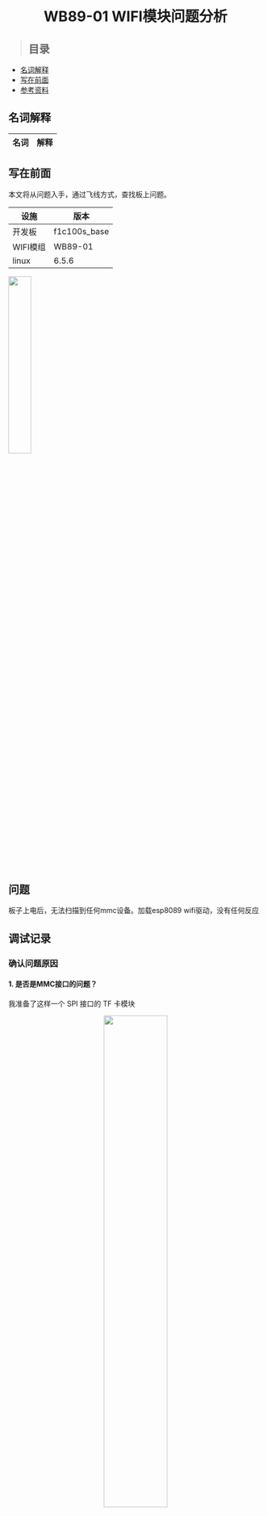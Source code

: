 
<h1 align="center">WB89-01 WIFI模块问题分析</h1>

> ## 目录

- [名词解释](#名词解释)
- [写在前面](#写在前面)
- [参考资料](#参考资料)

## 名词解释
| 名词 | 解释 |
| --- | --- |

## 写在前面

本文将从问题入手，通过飞线方式，查找板上问题。

| 设施 | 版本 |
| --- | --- |
| 开发板 | f1c100s_base |
| WIFI模组 | WB89-01 |
| linux | 6.5.6

<img src="../assets/wb89-01.jpg" width="30%"> </br>

## 问题

板子上电后，无法扫描到任何mmc设备。加载esp8089 wifi驱动，没有任何反应

## 调试记录

### 确认问题原因

#### 1. 是否是MMC接口的问题？

我准备了这样一个 SPI 接口的 TF 卡模块

<div align="center">
<img src="../assets/tf_module.jpg" width="50%">
</div>

> 这里要说明一下，TF 卡是可以工作于SDIO或者SPI模式下的

TF卡的引脚定义如下图所示

<div align="center">
<img src="../assets/image.png" width="80%">
</div>


将 WIFI 模组通过热风枪取下，模块与板子连接好后，接入tf卡，看到串口有如下信息打印
```c
# [   77.847103] mmc0: new high speed SDHC card at address e624
[   77.859029] mmcblk0: mmc0:e624 SU04G 3.69 GiB 
[   77.882709]  mmcblk0:
```

通过debugfs查看mmc设备
```
# mount -t debugfs none /sys/kernel/debug

# ls /sys/kernel/debug/mmc0
caps       caps2      clock      err_state  err_stats  ios        mmc0:e624
```

得到如下结论: 

- 板子上的mmc接口工作正常

#### 2. 是否是WIFI模组的问题？

将WIFI模组飞线，如下图所示

<div align="center">
<img src="../assets/module_wiring.jpg" width="50%"> </br>
</div>

连接至板子的过程中，我发现原理图居然画错了

<div align="center">
</div>

<img src="../assets/wb89-01_wrong_symbol.png" width="80%">

> 图中标注的地方

通过查看说明书中的pinout

<div align="center">
<img src="../assets/wb89-01_pinout.png" width="50%">
</div>

修正后的原理图如下图所示

<div align="center">
<img src="../assets/wb89-01_right_symbol.png" width="80%">
</div>

来到PCB这边，现在的连接如下图所示

<div align="center">
<img src="../assets/wb89-01_wrong_pcb.png" width="50%">
</div>

可以看到8、9号焊盘和13、14画反了，还好这边的焊盘是对称的，实验还可以进行下去。

我们先继续等会再修改PCB。 将WIIF模组飞线连接好后，如下图所示

<div align="center">
<img src="../assets/module_board_wiring.jpg" width="100%">
</div>


给板子上电，发现串口出现如下打印信息，mmc卡已经识别到了
```c
[    1.627762] sunxi-mmc 1c0f000.mmc: initialized, max. request size: 16384 KB
[    1.635327] ubi0: attaching mtd3
[    1.663866] mmc0: queuing unknown CIS tuple 0x01 [d9 01 ff] (3 bytes)
[    1.685014] random: crng init done
[    1.688583] mmc0: queuing unknown CIS tuple 0x1a [01 01 00 02 07] (5 bytes)
[    1.700617] mmc0: queuing unknown CIS tuple 0x1b [c1 41 30 30 ff ff ff ff] (8 bytes)
```

我们接着进度，尝试加载我修改适配6.x内核的esp8089驱动，不出所料，果然崩了😂，看日志是个空指针错误
```c
# insmod esp8089.ko
[ 1110.173154] esp_sdio_init
[ 1110.177417] ------------[ cut here ]------------
[ 1110.183063] WARNING: CPU: 0 PID: 106 at net/mac80211/main.c:634 ieee80211_alloc_hw_nm+0xb4/0x670
[ 1110.193900] Modules linked in: esp8089(O+) g_ether fb_ssd1327(O)
[ 1110.201599] CPU: 0 PID: 106 Comm: insmod Tainted: G           O       6.4.0-rc7-ninjar-lite+ #1
[ 1110.212248] Hardware name: Allwinner suniv Family
[ 1110.217962]  unwind_backtrace from show_stack+0x10/0x14
[ 1110.224292]  show_stack from dump_stack_lvl+0x28/0x30
[ 1110.230410]  dump_stack_lvl from __warn+0xa0/0xd8
[ 1110.236125]  __warn from warn_slowpath_fmt+0x178/0x194
[ 1110.242255]  warn_slowpath_fmt from ieee80211_alloc_hw_nm+0xb4/0x670
[ 1110.250064]  ieee80211_alloc_hw_nm from esp_pub_alloc_mac80211+0x1c/0x170 [esp8089]
[ 1110.259449]  esp_pub_alloc_mac80211 [esp8089] from esp_sdio_probe+0x270/0x40c [esp8089]
[ 1110.269250]  esp_sdio_probe [esp8089] from sdio_bus_probe+0xbc/0x17c
[ 1110.277291]  sdio_bus_probe from really_probe+0xc4/0x298
[ 1110.283646]  really_probe from __driver_probe_device+0x84/0x19c
[ 1110.291024]  __driver_probe_device from driver_probe_device+0x30/0xdc
[ 1110.298924]  driver_probe_device from __driver_attach+0x94/0x104
[ 1110.306381]  __driver_attach from bus_for_each_dev+0x6c/0xb8
[ 1110.313049]  bus_for_each_dev from bus_add_driver+0x138/0x1cc
[ 1110.319798]  bus_add_driver from driver_register+0x7c/0x114
[ 1110.326369]  driver_register from esp_sdio_init+0x1c/0x30 [esp8089]
[ 1110.334305]  esp_sdio_init [esp8089] from do_one_initcall+0x48/0x248
[ 1110.342317]  do_one_initcall from do_init_module+0x48/0x1cc
[ 1110.348876]  do_init_module from load_module+0x1720/0x18b8
[ 1110.355352]  load_module from sys_finit_module+0xb8/0x104
[ 1110.361721]  sys_finit_module from ret_fast_syscall+0x0/0x44
[ 1110.368337] Exception stack(0xc2909fa8 to 0xc2909ff0)
[ 1110.374309] 9fa0:                   193a7662 00000001 00000003 004fee30 00000000 be837f4d
[ 1110.383836] 9fc0: 193a7662 00000001 00000003 0000017b be837fef 00000000 00000001 00000000
[ 1110.393391] 9fe0: be837db4 be837d98 00434f00 b6ef709c
[ 1110.399588] ---[ end trace 0000000000000000 ]---
[ 1110.405324] ieee80211 can't alloc hw!
[ 1110.410025] 8<--- cut here ---
[ 1110.414095] Unable to handle kernel NULL pointer dereference at virtual address 00000004 when write
[ 1110.425333] [00000004] *pgd=00000000
[ 1110.430019] Internal error: Oops: 805 [#1] PREEMPT ARM
[ 1110.436244] Modules linked in: esp8089(O+) g_ether fb_ssd1327(O)
[ 1110.443851] CPU: 0 PID: 106 Comm: insmod Tainted: G        W  O       6.4.0-rc7-ninjar-lite+ #1
[ 1110.454598] Hardware name: Allwinner suniv Family
[ 1110.460321] PC is at esp_sdio_probe+0x27c/0x40c [esp8089]
[ 1110.467032] LR is at esp_pub_alloc_mac80211+0x130/0x170 [esp8089]
[ 1110.474828] pc : [<bf016eb8>]    lr : [<bf01df98>]    psr: a0000013
[ 1110.482548] sp : c2909c98  ip : ffffefff  fp : c0f82800
[ 1110.488755] r10: bf02011c  r9 : c0fa4a08  r8 : bf009a00
[ 1110.494959] r7 : bf009000  r6 : fffffff4  r5 : c0fa4a00  r4 : c1961c80
[ 1110.502944] r3 : 00000000  r2 : 9683abd4  r1 : c2909bd0  r0 : fffffff4
[ 1110.510969] Flags: NzCv  IRQs on  FIQs on  Mode SVC_32  ISA ARM  Segment none
[ 1110.519626] Control: 0005317f  Table: 81944000  DAC: 00000051
[ 1110.526407] Register r0 information: non-paged memory
[ 1110.532525] Register r1 information: 2-page vmalloc region starting at 0xc2908000 allocated at kernel_clone+0xb4/0x3b4
[ 1110.545350] Register r2 information: non-paged memory
[ 1110.551458] Register r3 information: NULL pointer
[ 1110.557204] Register r4 information: slab kmalloc-128 start c1961c80 pointer offset 0 size 128
[ 1110.567849] Register r5 information: slab kmalloc-512 start c0fa4a00 pointer offset 0 size 512
[ 1110.578465] Register r6 information: non-paged memory
[ 1110.584546] Register r7 information: 4-page vmalloc region starting at 0xbf009000 allocated at load_module+0x6b4/0x18b8
[ 1110.597386] Register r8 information: 4-page vmalloc region starting at 0xbf009000 allocated at load_module+0x6b4/0x18b8
[ 1110.610219] Register r9 information: slab kmalloc-512 start c0fa4a00 pointer offset 8 size 512
[ 1110.620846] Register r10 information: 2-page vmalloc region starting at 0xbf020000 allocated at load_module+0x6b4/0x18b8
[ 1110.633772] Register r11 information: slab kmalloc-1k start c0f82800 pointer offset 0 size 1024
[ 1110.644451] Register r12 information: non-paged memory
[ 1110.650593] Process insmod (pid: 106, stack limit = 0x262a8b3e)
[ 1110.657995] Stack: (0xc2909c98 to 0xc290a000)
[ 1110.663370] 9c80:                                                       c0bb8228 bf0097a0
[ 1110.673029] 9ca0: c2909f40 c0fa4a08 c0fa4a00 00000000 bf009010 bf02011c c0bb8228 bf0097a0
[ 1110.682662] 9cc0: c2909f40 c04f24fc c0fa4a08 00000000 bf009010 00000000 c0cf0900 c0409ce8
[ 1110.692297] 9ce0: c0fa4a08 bf009010 c0fa4a08 00000014 c0cf0900 c0409f40 00000000 c028a9ac
[ 1110.701978] 9d00: 00000000 c0bd0fb0 c0fa4a08 c0fa4a08 00000014 c0cf0900 c0bb8228 bf0097a0
[ 1110.711681] 9d20: c2909f40 c040a088 bf009010 c0fa4a08 c040a1f8 c0b0322c c0cf0900 c040a28c
[ 1110.721387] 9d40: 00000000 bf009010 c040a1f8 c0407fdc 00000000 c0cf094c c0fcb030 9683abd4
[ 1110.731105] 9d60: bf009010 c1897360 c0cf0900 00000000 c1897394 c0408ed4 bf020ae0 c18bd900
[ 1110.740871] 9d80: c0b95000 bf009010 bf0160fc 00000000 c18bd900 c0b95000 c0bb8228 c040aaf4
[ 1110.750676] 9da0: c0b0322c bf0160fc 00000000 bf016118 c0b0322c c0101da4 00000000 c0739804
[ 1110.760491] 9dc0: 00000024 00000000 c0807f90 c184b848 00000036 c01ef4c4 00000000 c01f4c44
[ 1110.770308] 9de0: c0b0322c c028a7d0 c2a0efff 00081938 c1969160 c1fec700 00000000 00081938
[ 1110.780105] 9e00: c18bd900 c1fec700 00000000 9683abd4 bf0097a0 bf0097a0 c1969160 0000000c
[ 1110.789927] 9e20: 00000010 00000000 c0bb8228 bf0097a0 c2909f40 c0757cfc 00000000 00000000
[ 1110.799769] 9e40: 00000000 00000000 0000000c c0169948 ffff8000 00007fff bf0097a0 c0167410
[ 1110.809587] 9e60: 00000001 bf0097ac 00000001 bf0097a0 bf023004 00000001 0000001b c29fb000
[ 1110.819400] 9e80: 00000007 c2a0d81c 00000000 c2909f40 00000001 004fee30 00000000 c190e8c0
[ 1110.829216] 9ea0: c0b0322c c2909f3c 00012ccc 00012ccc 00000000 00000000 00000000 00000000
[ 1110.839016] 9ec0: 6e72656b 00006c65 00000000 00000000 00000000 00000000 00000000 00000000
[ 1110.848798] 9ee0: 00000000 00000000 00000000 00000000 00000000 00000000 00000000 9683abd4
[ 1110.858547] 9f00: c2909f3c 00000000 c0b0322c 004fee30 00000003 c0100234 c18bd900 00000000
[ 1110.868278] 9f20: 00000000 c0169cec c2909f3c 7fffffff 00000000 00000002 c0213194 c29fb000
[ 1110.878016] 9f40: c2a04fd0 c2a05820 c29fb000 00012ccc c2a0d81c c2a0d718 c2a08de0 00000a88
[ 1110.887724] 9f60: 00002338 0000479c 000030f3 00000000 0000478c 0000001b 0000001c 00000011
[ 1110.897441] 9f80: 00000000 00000007 00000000 9683abd4 004fe440 193a7662 00000001 00000003
[ 1110.907153] 9fa0: 0000017b c0100040 193a7662 00000001 00000003 004fee30 00000000 be837f4d
[ 1110.916854] 9fc0: 193a7662 00000001 00000003 0000017b be837fef 00000000 00000001 00000000
[ 1110.926566] 9fe0: be837db4 be837d98 00434f00 b6ef709c 20000010 00000003 00000000 00000000
[ 1110.936280]  esp_sdio_probe [esp8089] from sdio_bus_probe+0xbc/0x17c
[ 1110.944515]  sdio_bus_probe from really_probe+0xc4/0x298
[ 1110.950957]  really_probe from __driver_probe_device+0x84/0x19c
[ 1110.958428]  __driver_probe_device from driver_probe_device+0x30/0xdc
[ 1110.966409]  driver_probe_device from __driver_attach+0x94/0x104
[ 1110.973939]  __driver_attach from bus_for_each_dev+0x6c/0xb8
[ 1110.980647]  bus_for_each_dev from bus_add_driver+0x138/0x1cc
[ 1110.987410]  bus_add_driver from driver_register+0x7c/0x114
[ 1110.993987]  driver_register from esp_sdio_init+0x1c/0x30 [esp8089]
[ 1111.001929]  esp_sdio_init [esp8089] from do_one_initcall+0x48/0x248
[ 1111.009947]  do_one_initcall from do_init_module+0x48/0x1cc
[ 1111.016508]  do_init_module from load_module+0x1720/0x18b8
[ 1111.022985]  load_module from sys_finit_module+0xb8/0x104
[ 1111.029354]  sys_finit_module from ret_fast_syscall+0x0/0x44
[ 1111.035973] Exception stack(0xc2909fa8 to 0xc2909ff0)
[ 1111.041940] 9fa0:                   193a7662 00000001 00000003 004fee30 00000000 be837f4d
[ 1111.051468] 9fc0: 193a7662 00000001 00000003 0000017b be837fef 00000000 00000001 00000000
[ 1111.061032] 9fe0: be837db4 be837d98 00434f00 b6ef709c
[ 1111.067054] Code: eb001bee e2506000 0a00000a e3a03000 (e5864010) 
[ 1111.074700] ---[ end trace 0000000000000000 ]---
[ 1111.080440] note: insmod[106] exited with preempt_count 1
Segmentation fault
```

接下来就是软件层面的问题了，我们放到`驱动修改适配`章节来细说吧

### 结论

- 原理图符号画错，导致PCB板与模组的连接出现问题，模组没有上电。

## 驱动修改适配

我fork了一份 [@al117](https://github.com/al177/esp8089) 移植适配的 esp8089 驱动作为基础 [NINJAR-lite/esp8089_al117](https://github.com/ninjar-lite/esp8089_al177)，经过如下修改，确认不会再加载阶段崩溃了，但是还有问题，我们接着往下看。
```diff
diff --git a/esp_mac80211.c b/esp_mac80211.c
index 8b56c1a..b8ac767 100755
--- a/esp_mac80211.c
+++ b/esp_mac80211.c
@@ -790,6 +790,14 @@ static int esp_op_set_tim(struct ieee80211_hw *hw, struct ieee80211_sta *sta,
 }
 #endif
 
+static void esp_op_wake_tx_queue(struct ieee80211_hw *hw,
+                              struct ieee80211_txq *txq)
+{
+        struct esp_pub *epub = (struct esp_pub *) hw->priv;
+        if (epub)
+             ieee80211_queue_work(hw, &epub->tx_work);
+}
+
 #if (LINUX_VERSION_CODE >= KERNEL_VERSION(2, 6, 30))
 static int esp_op_set_key(struct ieee80211_hw *hw, enum set_key_cmd cmd,
                           struct ieee80211_vif *vif, struct ieee80211_sta *sta,
@@ -1936,6 +1944,7 @@ static const struct ieee80211_ops esp_mac80211_ops = {
         .prepare_multicast = esp_op_prepare_multicast,
 #endif
         .configure_filter = esp_op_configure_filter,
+        .wake_tx_queue = esp_op_wake_tx_queue,
         .set_key = esp_op_set_key,
         .update_tkip_key = esp_op_update_tkip_key,
         //.sched_scan_start = esp_op_sched_scan_start,
```

刚才提到的，虽然不会再加载阶段崩溃了，但是运行了一会儿之后，驱动崩溃了，日志如下：
```log
```

推测是因为供电不足问题，网卡中途掉了，那先来排查供电问题。

我在模组的电源输入端，并联的一个大电容，